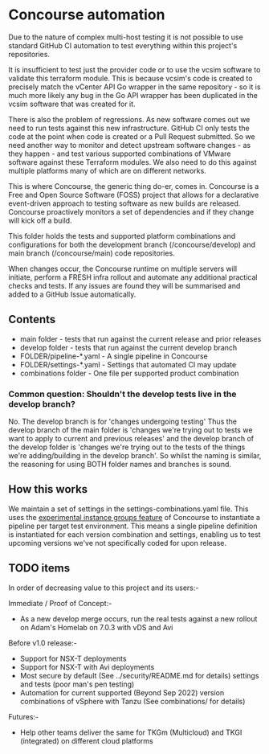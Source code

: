 # Concourse automation

Due to the nature of complex multi-host testing it is not possible
to use standard GitHub CI automation to test everything within
this project's repositories.

It is insufficient to test just the provider code or to
use the vcsim software to validate this terraform module.
This is because vcsim's code is created to precisely match
the vCenter API Go wrapper in the same repository - so it is
much more likely any bug in the Go API wrapper has been duplicated
in the vcsim software that was created for it.

There is also the problem of regressions. As new software comes
out we need to run tests against this new infrastructure.
GitHub CI only tests the code at the point when code is created
or a Pull Request submitted. So we need another way to monitor
and detect upstream software changes - as they happen - and test
various supported combinations of VMware software against these
Terraform modules. We also need to do this against multiple
platforms many of which are on different networks.

This is where Concourse, the generic thing do-er, comes in.
Concourse is a Free and Open Source Software (FOSS) project
that allows for a declarative event-driven approach to testing
software as new builds are released. Concourse proactively
monitors a set of dependencies and if they change will kick
off a build.

This folder holds the tests and supported platform combinations
and configurations for both the development branch (/concourse/develop)
and main branch (/concourse/main) code repositories.

When changes occur, the Concourse runtime on multiple servers will
initiate, perform a FRESH infra rollout and automate any additional
practical checks and tests. If any issues are found they will be 
summarised and added to a GitHub Issue automatically.

## Contents

* main folder - tests that run against the current release and prior releases
* develop folder - tests that run against the current develop branch
* FOLDER/pipeline-*.yaml - A single pipeline in Concourse
* FOLDER/settings-*.yaml - Settings that automated CI may update
* combinations folder - One file per supported product combination

### Common question: Shouldn't the develop tests live in the develop branch?

No. The develop branch is for 'changes undergoing testing' Thus the develop
branch of the main folder is 'changes we're trying out to tests we want
to apply to current and previous releases' and the develop branch of the
develop folder is 'changes we're trying out to the tests of the things
we're adding/building in the develop branch'. So whilst the naming
is similar, the reasoning for using BOTH folder names and branches is sound.

## How this works

We maintain a set of settings in the settings-combinations.yaml file. This
uses the [experimental instance groups feature](https://concourse-ci.org/instanced-pipelines.html)
of Concourse to instantiate a pipeline per target test environment.
This means a single pipeline definition is instantiated for each version combination
and settings, enabling us to test upcoming versions we've not specifically
coded for upon release.

## TODO items

In order of decreasing value to this project and its users:-

Immediate / Proof of Concept:-

* As a new develop merge occurs, run the real tests against a new rollout on Adam's Homelab on 7.0.3 with vDS and Avi

Before v1.0 release:-

* Support for NSX-T deployments
* Support for NSX-T with Avi deployments
* Most secure by default (See ../security/README.md for details) settings and tests (poor man's pen testing)
* Automation for current supported (Beyond Sep 2022) version combinations of vSphere with Tanzu (See combinations/ for details)

Futures:-

* Help other teams deliver the same for TKGm (Multicloud) and TKGI (integrated) on different cloud platforms
